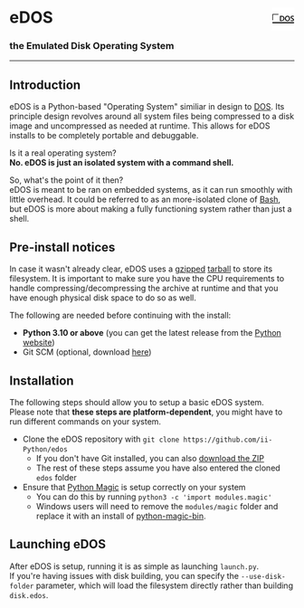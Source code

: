 # <img style = "float: right;" height = "40" src = "/images/eDOS.png"> eDOS

### the Emulated Disk Operating System
***

## Introduction

eDOS is a Python-based "Operating System" similiar in design to [DOS](https://en.wikipedia.org/wiki/DOS). Its principle design revolves around all system files being compressed to a disk image and uncompressed as needed at runtime. This allows for eDOS installs to be completely portable and debuggable.  

Is it a real operating system?  
**No. eDOS is just an isolated system with a command shell.**  

So, what's the point of it then?  
eDOS is meant to be ran on embedded systems, as it can run smoothly with little overhead. It could be referred to as an more-isolated clone of [Bash](https://en.wikipedia.org/wiki/Bash_(Unix_shell)), but eDOS is more about making a fully functioning system rather than just a shell.

## Pre-install notices

In case it wasn't already clear, eDOS uses a [gzipped](https://en.wikipedia.org/wiki/Gzip) [tarball](https://en.wikipedia.org/wiki/Tar_(computing)) to store its filesystem. It is important to make sure you have the CPU requirements to handle compressing/decompressing the archive at runtime and that you have enough physical disk space to do so as well.  

The following are needed before continuing with the install:
+ **Python 3.10 or above** (you can get the latest release from the [Python website](https://python.org))
+ Git SCM (optional, download [here](https://git-scm.com))

## Installation

The following steps should allow you to setup a basic eDOS system.  
Please note that **these steps are platform-dependent**, you might have to run different commands on your system.
+ Clone the eDOS repository with `git clone https://github.com/ii-Python/edos`
    + If you don't have Git installed, you can also [download the ZIP](https://github.com/ii-Python/edos/archive/refs/heads/master.zip)
    + The rest of these steps assume you have also entered the cloned `edos` folder
+ Ensure that [Python Magic](https://github.com/ahupp/python-magic) is setup correctly on your system
    + You can do this by running `python3 -c 'import modules.magic'`
    + Windows users will need to remove the `modules/magic` folder and replace it with an install of [python-magic-bin](https://github.com/julian-r/python-magic).

## Launching eDOS

After eDOS is setup, running it is as simple as launching `launch.py`.  
If you're having issues with disk building, you can specify the `--use-disk-folder` parameter, which will load the filesystem directly rather than building `disk.edos`.
